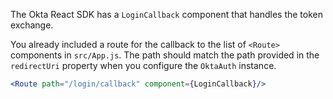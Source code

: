 The Okta React SDK has a `LoginCallback` component that handles the token exchange.

You already included a route for the callback to the list of `<Route>` components in `src/App.js`. The path should match the path provided in the `redirectUri` property when you configure the `OktaAuth` instance.

```jsx
<Route path="/login/callback" component={LoginCallback}/>
```
